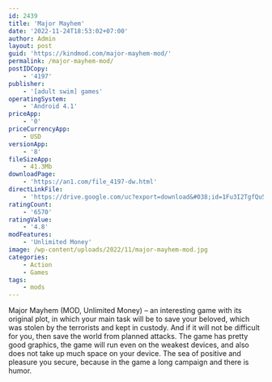 ```yaml
---
id: 2439
title: 'Major Mayhem'
date: '2022-11-24T18:53:02+07:00'
author: Admin
layout: post
guid: 'https://kindmod.com/major-mayhem-mod/'
permalink: /major-mayhem-mod/
postIDCopy:
    - '4197'
publisher:
    - '[adult swim] games'
operatingSystem:
    - 'Android 4.1'
priceApp:
    - '0'
priceCurrencyApp:
    - USD
versionApp:
    - '8'
fileSizeApp:
    - 41.3Mb
downloadPage:
    - 'https://an1.com/file_4197-dw.html'
directLinkFile:
    - 'https://drive.google.com/uc?export=download&#038;id=1Fu3I2TgfQu5gcFGdbdWCNmkw36qzLFSv'
ratingCount:
    - '6570'
ratingValue:
    - '4.8'
modFeatures:
    - 'Unlimited Money'
image: /wp-content/uploads/2022/11/major-mayhem-mod.jpg
categories:
    - Action
    - Games
tags:
    - mods
---
```


Major Mayhem (MOD, Unlimited Money) – an interesting game with its original plot, in which your main task will be to save your beloved, which was stolen by the terrorists and kept in custody. And if it will not be difficult for you, then save the world from planned attacks. The game has pretty good graphics, the game will run even on the weakest devices, and also does not take up much space on your device. The sea of positive and pleasure you secure, because in the game a long campaign and there is humor.